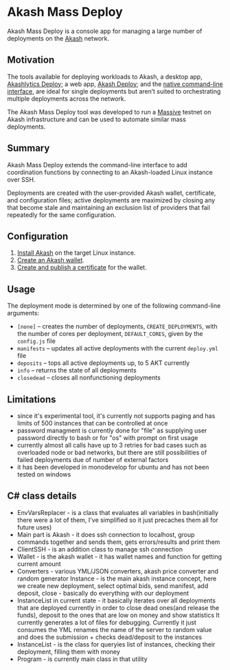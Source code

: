 # Akash Mass Deploy

Akash Mass Deploy is a console app for managing a large number of deployments on the
[Akash](https://akash.network/) network.

## Motivation

The tools available for deploying workloads to Akash, a desktop app,
[Akashlytics Deploy](https://github.com/Akashlytics/akashlytics-deploy); a web app,
[Akash Deploy](https://github.com/spacepotahto/akash-deploy-ui); and the
[native command-line interface](https://github.com/ovrclk/akash), are ideal for single deployments
but aren’t suited to orchestrating multiple deployments across the network.

The Akash Mass Deploy tool was developed to run a [Massive](https://joinmassive.com/) testnet on
Akash infrastructure and can be used to automate similar mass deployments.

## Summary

Akash Mass Deploy extends the command-line interface to add coordination functions by connecting to
an Akash-loaded Linux instance over SSH.

Deployments are created with the user-provided Akash wallet, certificate, and configuration files;
active deployments are maximized by closing any that become stale and maintaining an exclusion list
of providers that fail repeatedly for the same configuration.

## Configuration

1. [Install Akash](https://github.com/ovrclk/docs/blob/master/guides/cli.md#part-1-install-akash) on
   the target Linux instance.
2. [Create an Akash wallet](https://github.com/ovrclk/docs/blob/master/token/keplr.md).
3. [Create and publish a certificate](https://github.com/ovrclk/docs/blob/master/guides/cli.md#part-6-create-your-certificate)
   for the wallet.

## Usage

The deployment mode is determined by one of the following command-line arguments:

* `[none]`    – creates the number of deployments, `CREATE_DEPLOYMENTS`, with the number of cores
                per deployment, `DEFAULT_CORES`, given by the `config.js` file
* `manifests` – updates all active deployments with the current `deploy.yml` file
* `deposits`  – tops all active deployments up, to 5 AKT currently
* `info`      – returns the state of all deployments
* `closedead` – closes all nonfunctioning deployments

## Limitations

 - since it's experimental tool, it's currently not supports paging and
   has limits of 500 instances that can be controlled at once
 - password managment is currently done for "file" as supplying user
   password directly to bash or for "os" with prompt on first usage
 - currently almost all calls have up to 3 retries for bad cases such as overloaded node or bad networks, but there are still possibilities of failed deployments due of number of external factors   
 - it has been developed in monodevelop for ubuntu and has not been tested on windows

## C# class details

 - EnvVarsReplacer - is a class that evaluates all variables in bash(initially there were a lot of them, I've simplified so it just precaches them all for future uses)
 - Main part is Akash - it does ssh connection to localhost, group commands together and sends them, gets errors/results and print them
 - ClientSSH - is an addition class to manage ssh connection
 - Wallet - is the akash wallet - it has wallet names and function for getting current amount
 - Converters - various YML/JSON converters, akash price converter and random generator
Instance - is the main akash instance concept, here we create new deployment, select optimal bids, send manifest, add deposit, close - basically do everything with our deployment
 - InstanceList in current state - it basically iterates over all deployments that are deployed currently in order to close dead ones(and release the funds), deposit to the ones that are low on money and show statistics
It currently generates a lot of files for debugging.
Currently it just consumes the YML renames the name of the server to random value and does the submission + checks dead/deposit to the instances
 - InstanceList - is the class for queryies list of instances, checking their deployment, filling them with money
 - Program - is currently main class in that utility
 
